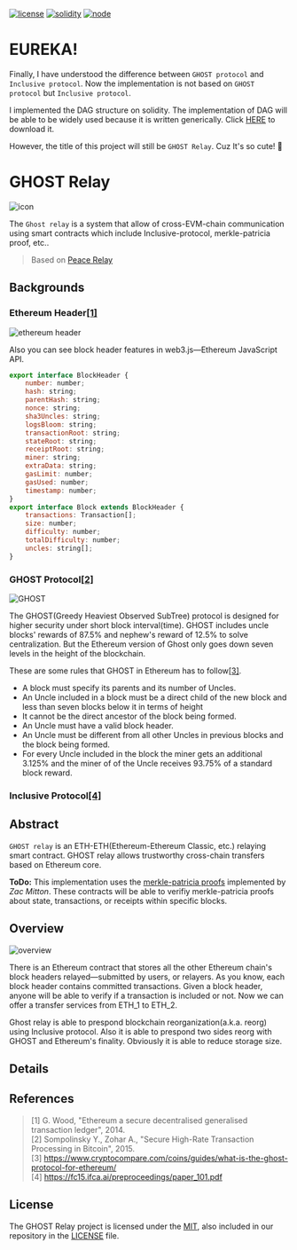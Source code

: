 [![license](https://img.shields.io/github/license/twodude/ghost-relay.svg)](https://opensource.org/licenses/MIT)
[![solidity](https://img.shields.io/badge/solidity-%5E0.5.1-brown.svg)](https://img.shields.io/badge/solidity-%5E0.5.1-brown.svg)
[![node](https://img.shields.io/badge/node-10.14.1-yellow.svg)](https://nodejs.org/en/)


# EUREKA!

Finally, I have understood the difference between ```GHOST protocol``` and ```Inclusive protocol```. Now the implementation is not based on ```GHOST protocol``` but ```Inclusive protocol```.

I implemented the DAG structure on solidity. The implementation of DAG will be able to be widely used because it is written generically. Click [HERE]() to download it.
<!--
Link
-->

However, the title of this project will still be ```GHOST Relay```. Cuz It's so cute! :ghost:


# GHOST Relay

![icon](https://github.com/twodude/ghost-relay/blob/master/images/icon.png)

The ```Ghost relay``` is a system that allow of cross-EVM-chain communication using smart contracts which include Inclusive-protocol, merkle-patricia proof, etc..

> Based on [Peace Relay](https://github.com/KyberNetwork/peace-relay)


## Backgrounds

### Ethereum Header[[1]](https://github.com/twodude/ghost-relay/blob/master/README.md#references)
![ethereum header](https://github.com/twodude/ghost-relay/blob/master/images/ethereum%20header.jpg)

Also you can see block header features in web3.js&mdash;Ethereum JavaScript API.

```javascript
export interface BlockHeader {
    number: number;
    hash: string;
    parentHash: string;
    nonce: string;
    sha3Uncles: string;
    logsBloom: string;
    transactionRoot: string;
    stateRoot: string;
    receiptRoot: string;
    miner: string;
    extraData: string;
    gasLimit: number;
    gasUsed: number;
    timestamp: number;
}
export interface Block extends BlockHeader {
    transactions: Transaction[];
    size: number;
    difficulty: number;
    totalDifficulty: number;
    uncles: string[];
}
```

### GHOST Protocol[[2]](https://github.com/twodude/ghost-relay/blob/master/README.md#references)
![GHOST](https://github.com/twodude/ghost-relay/blob/master/images/GHOST.png)

The GHOST(Greedy Heaviest Observed SubTree) protocol is designed for higher security under short block interval(time). GHOST includes uncle blocks' rewards of 87.5% and nephew's reward of 12.5% to solve centralization. But the Ethereum version of Ghost only goes down seven levels in the height of the blockchain.

These are some rules that GHOST in Ethereum has to follow[[3]](https://github.com/twodude/ghost-relay/blob/master/README.md#references).
* A block must specify its parents and its number of Uncles.
* An Uncle included in a block must be a direct child of the new block and less than seven blocks below it in terms of height
* It cannot be the direct ancestor of the block being formed.
* An Uncle must have a valid block header.
* An Uncle must be different from all other Uncles in previous blocks and the block being formed.
* For every Uncle included in the block the miner gets an additional 3.125% and the miner of of the Uncle receives 93.75% of a standard block reward.


### Inclusive Protocol[[4]](https://github.com/twodude/ghost-relay/blob/master/README.md#references)

<!--
We propose an alternative structure to the chain that allows for oper- ation at much higher rates. Our structure consists of a directed acyclic graph of blocks (the block DAG). The DAG structure is created by allow- ing blocks to reference multiple predecessors, and allows for more “for- giving” transaction acceptance rules that incorporate transactions even from seemingly conflicting blocks. Thus, larger blocks that take longer to propagate can be tolerated by the system, and transaction volumes can be increased.
Another deficiency of block chain protocols is that they favor more con- nected nodes that spread their blocks faster—fewer of their blocks con- flict. We show that with our system the advantage of such highly con- nected miners is greatly reduced. On the negative side, attackers that attempt to maliciously reverse transactions can try to use the forgiving nature of the DAG structure to lower the costs of their attacks. We pro- vide a security analysis of the protocol and show that such attempts can be easily countered.
-->


## Abstract

```GHOST relay``` is an ETH-ETH(Ethereum-Ethereum Classic, etc.) relaying smart contract. GHOST relay allows trustworthy cross-chain transfers based on Ethereum core. 

**ToDo:**
This implementation uses the [merkle-patricia proofs](https://github.com/zmitton/eth-proof) implemented by
*Zac Mitton*.
These contracts will be able to verifiy merkle-patricia proofs about state, transactions, or receipts within specific blocks.


## Overview
![overview](https://github.com/twodude/ghost-relay/blob/master/images/overview.png)

There is an Ethereum contract that stores all the other Ethereum chain's block headers relayed&mdash;submitted by users, or relayers. As you know, each block header contains committed transactions. Given a block header, anyone will be able to verify if a transaction is included or not. Now we can offer a transfer services from ETH_1 to ETH_2.

Ghost relay is able to prespond blockchain reorganization(a.k.a. reorg) using Inclusive protocol. Also it is able to prespond two sides reorg with GHOST and Ethereum's finality. Obviously it is able to reduce storage size.


## Details


<!--
### Tree

Based on the following post[[5]](https://github.com/twodude/ghost-relay/blob/master/README.md#references).

### ToDo: Pruning

It requires too many fees(gases) to contain all tree's nodes, so we have to prune some useless branches. Fortunately, Ethereum adopts not GHOST but
**modified GHOST protocol**
which covers only seven levels in the height of blockchain, and requires ten confirmations to achieve finality[[6]](https://github.com/twodude/ghost-relay/blob/master/README.md#references).

It is possible to prune all the other branches more than ten times previously except a main-chain's one.


## How to Use :: ghost.sol

### newNode
```solidity
function newNode(
        bytes32 BlockHash,
        bytes32 prevBlockHash,
        bytes32 stateRoot,
        bytes32 txRoot,
        bytes32 receiptRoot
    ) 
    public
    returns(bytes32 newNodeId)
```

Register a new node for blockchain(tree structure).   
Return new block's hash.

### pruneBranch
```solidity
function pruneBranch(bytes32 nodeId)
    public
    returns(bool success)
```

Delete a branch.   
Return true/false.

### getNextNode
```solidity
function getNextNode(bytes32 nodeId)
    public
    view
    returns(bytes32 childId)
```

Calculate the heavist subtree. Select main chain.   
Return selected child block's hash.
-->


## References

> [1] G. Wood, "Ethereum a secure decentralised generalised transaction ledger", 2014.   
> [2] Sompolinsky Y., Zohar A., "Secure High-Rate Transaction Processing in Bitcoin", 2015.   
> [3] https://www.cryptocompare.com/coins/guides/what-is-the-ghost-protocol-for-ethereum/   
> [4] https://fc15.ifca.ai/preproceedings/paper_101.pdf  


## License
The GHOST Relay project is licensed under the [MIT](https://opensource.org/licenses/MIT), also included in our repository in the [LICENSE](https://github.com/twodude/ghost-relay/blob/master/LICENSE) file.
